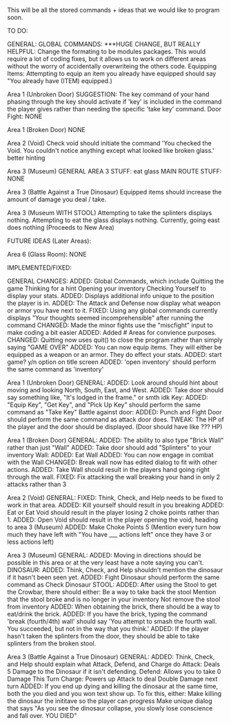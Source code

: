 This will be all the stored commands + ideas that we would like to program soon.


TO DO:

GENERAL:
  GLOBAL COMMANDS:
    ***HUGE CHANGE, BUT REALLY HELPFUL: Change the formating to be modules packages. This would require a lot of coding fixes, but it allows us to work on different areas without the worry of accidentally overwriteing the others code.
    Equipping Items:
      Attempting to equip an item you already have equipped should say "You already have (ITEM) equipped.)

Area 1 (Unbroken Door)
  SUGGESTION: The key command of your hand phasing through the key should activate if 'key' is included in the command the player gives rather than needing the specific 'take key' command.
  Door Fight:
    NONE
    
Area 1 (Broken Door)
  NONE

Area 2 (Void)
  Check void should initiate the command 'You checked the Void. You couldn't notice anything except what looked like broken glass.'
  better hinting

Area 3 (Museum)
  GENERAL AREA 3 STUFF:
    eat glass
  MAIN ROUTE STUFF:
    NONE

Area 3 (Battle Against a True Dinosaur)
  Equipped items should increase the amount of damage you deal / take.

Area 3 (Museum WITH STOOL)
  Attempting to take the splinters displays nothing.
  Attempting to eat the glass displays nothing.
  Currently, going east does nothing (Proceeds to New Area)

FUTURE IDEAS (Later Areas):

Area 6 (Glass Room):
  NONE

IMPLEMENTED/FIXED:

GENERAL CHANGES:
  ADDED: Global Commands, which include
    Quitting the game
    Thinking for a hint
    Opening your inventory
    Checking Yourself to display your stats.
      ADDED: Displays additional info unique to the position the player is in.
      ADDED: The Attack and Defense now display what weapon or armor you have next to it.
    FIXED: Using any global commands currently displays "Your thoughts seemed incomprehensible" after running the command
  CHANGED: Made the minor fights use the "miscfight" input to make coding a bit easier
  ADDED: Added # Areas for convience purposes.
  CHANGED: Quitting now uses quit() to close the program rather than simply saying "GAME OVER"
  ADDED: You can now equip items. They will either be equipped as a weapon or an armor. They do effect your stats.
  ADDED: start game? y/n option on title screen
  ADDED: 'open inventory' should perform the same command as 'inventory'

Area 1 (Unbroken Door)
  GENERAL:
    ADDED: Look around should hint about moving and looking North, South, East, and West.
    ADDED: Take door should say something like, "It's lodged in the frame." or smth idk
  Key:
    ADDED: "Equip Key", "Get Key", and "Pick Up Key" should perform the same command as "Take Key"
  Battle against door:
    ADDED: Punch and Fight Door should perform the same command as attack door does.
    TWEAK: The HP of the player and the door should be displayed. (Door should have like ??? HP)

Area 1 (Broken Door)
  GENERAL:
    ADDED: The ability to also type "Brick Wall" rather than just "Wall"
    ADDED: Take door should add "Splinters" to your inventory
  Wall:
    ADDED: Eat Wall
    ADDED: You can now engage in combat with the Wall
    CHANGED: Break wall now has edited dialog to fit with other actions.
    ADDED: Take Wall should result in the players hand going right through the wall.
    FIXED: Fix attacking the wall breaking your hand in only 2 attacks rather than 3

Area 2 (Void)
    GENERAL:
      FIXED: Think, Check, and Help needs to be fixed to work in that area.
      ADDED: Kill yourself should result in you breaking
      ADDED: Eat or Eat Void should result in the player losing 2 choke points rather than 1.
      ADDED: Open Void should result in the player opening the void, heading to area 3 (Museum)
      ADDED: Make Choke Points 5 (Mention every turn how much they have left with "You have ___ actions left" once they have 3 or less actions left)

Area 3 (Museum)
    GENERAL:
      ADDED: Moving in directions should be possible in this area or at the very least have a note saying you can't.
    DINOSAUR:
      ADDED: Think, Check, and Help shouldn't mention the dinosaur if it hasn't been seen yet.
      ADDED: Fight Dinosaur should perform the same command as Check Dinosaur
    STOOL:
      ADDED: After using the Stool to get the Crowbar, there should either:
        Be a way to take back the stool
        Mention that the stool broke and is no longer in your inventory
        Not remove the stool from inventory
      ADDED: When obtaining the brick, there should be a way to eat/drink the brick.
      ADDED: If you have the brick, typing the command 'break (fourth/4th) wall' should say 'You attempt to smash the fourth wall. You succeeded, but not in the way that you think.'
      ADDED: If the player hasn't taken the splinters from the door, they should be able to take splinters from the broken stool.

Area 3 (Battle Against a True Dinosaur)
    GENERAL:
      ADDED: Think, Check, and Help should explain what Attack, Defend, and Charge do
        Attack: Deals 5 Damage to the Dinosaur if it isn't defending.
        Defend: Allows you to take 0 Damage This Turn
        Charge: Powers up Attack to deal Double Damage next turn
      ADDED: If you end up dying and killing the dinosaur at the same time, both the you died and you won text show up. To fix this, either:
        Make killing the dinosaur the inititave so the player can progress
        Make unique dialog that says "As you see the dinosaur collapse, you slowly lose conscience and fall over. YOU DIED"
